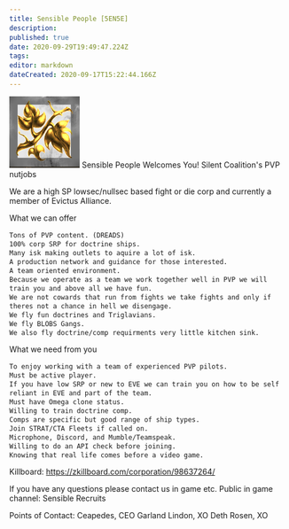 ```yaml
---
title: Sensible People [5EN5E] 
description: 
published: true
date: 2020-09-29T19:49:47.224Z
tags: 
editor: markdown
dateCreated: 2020-09-17T15:22:44.166Z
---
```


![senppl.png](/pictures/senppl.png)
Sensible People Welcomes You! 
Silent Coalition's PVP nutjobs

We are a high SP lowsec/nullsec based fight or die corp and currently a member of Evictus Alliance.

What we can offer

    Tons of PVP content. (DREADS)
    100% corp SRP for doctrine ships.
    Many isk making outlets to aquire a lot of isk.
    A production network and guidance for those interested.
    A team oriented environment.
    Because we operate as a team we work together well in PVP we will train you and above all we have fun.
    We are not cowards that run from fights we take fights and only if theres not a chance in hell we disengage.
    We fly fun doctrines and Triglavians.
    We fly BLOBS Gangs.
    We also fly doctrine/comp requirments very little kitchen sink.

What we need from you

    To enjoy working with a team of experienced PVP pilots.
    Must be active player.
    If you have low SRP or new to EVE we can train you on how to be self reliant in EVE and part of the team.
    Must have Omega clone status.
    Willing to train doctrine comp.
    Comps are specific but good range of ship types. 
    Join STRAT/CTA Fleets if called on.
    Microphone, Discord, and Mumble/Teamspeak.
    Willing to do an API check before joining.
    Knowing that real life comes before a video game.
    
Killboard: https://zkillboard.com/corporation/98637264/    


If you have any questions please contact us in game etc.
Public in game channel: Sensible Recruits

Points of Contact:
Ceapedes, CEO
Garland Lindon, XO
Deth Rosen, XO